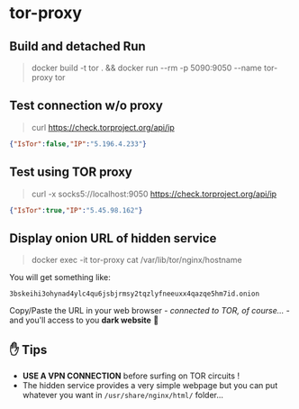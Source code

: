 # tor-proxy

## Build and detached Run
> docker build -t tor . && docker run --rm -p 5090:9050 --name tor-proxy tor
## Test connection w/o proxy
> curl https://check.torproject.org/api/ip
```json
{"IsTor":false,"IP":"5.196.4.233"}
```
## Test using TOR proxy
> curl -x socks5://localhost:9050 https://check.torproject.org/api/ip
```json
{"IsTor":true,"IP":"5.45.98.162"}
```

## Display onion URL of hidden service 
> docker exec -it tor-proxy cat /var/lib/tor/nginx/hostname

You will get something like:

```
3bskeihi3ohynad4ylc4qu6jsbjrmsy2tqzlyfneeuxx4qazqe5hm7id.onion
```
Copy/Paste the URL in your web browser - _connected to TOR, of course..._ - and you'll access to you **dark website** :jack_o_lantern:

## ✋ Tips
- **USE A VPN CONNECTION** before surfing on TOR circuits !
- The hidden service provides a very simple webpage but you can put whatever you want in `/usr/share/nginx/html/` folder...
